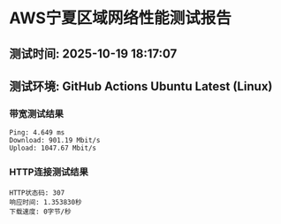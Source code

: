 # AWS宁夏区域网络性能测试报告
## 测试时间: 2025-10-19 18:17:07
## 测试环境: GitHub Actions Ubuntu Latest (Linux)

### 带宽测试结果
```
Ping: 4.649 ms
Download: 901.19 Mbit/s
Upload: 1047.67 Mbit/s
```

### HTTP连接测试结果
```
HTTP状态码: 307
响应时间: 1.353830秒
下载速度: 0字节/秒
```

